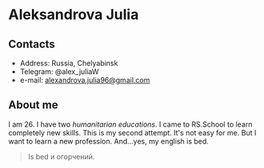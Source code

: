 # **Aleksandrova Julia**
## **Contacts**
* Address: Russia, Chelyabinsk
* Telegram: @alex_juliaW
* e-mail: alexandrova.julia96@gmail.com
## **About me**
I am 26. I have two *humanitarian educations*. I came to RS.School to learn completely new skills. This is my second attempt. It's not easy for me. But I want to learn a new profession. And...yes, my english is bed. 
> Is bed и огорчений.
